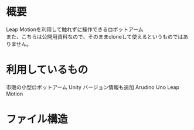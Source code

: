 # 概要
Leap Motionを利用して触れずに操作できるロボットアーム<br>
また、こちらは公開用資料なので、そのままcloneして使えるというものではありません。


# 利用しているもの
市販の小型ロボットアーム
Unity バージョン情報も追加
Arudino Uno
Leap Motion

# ファイル構造

